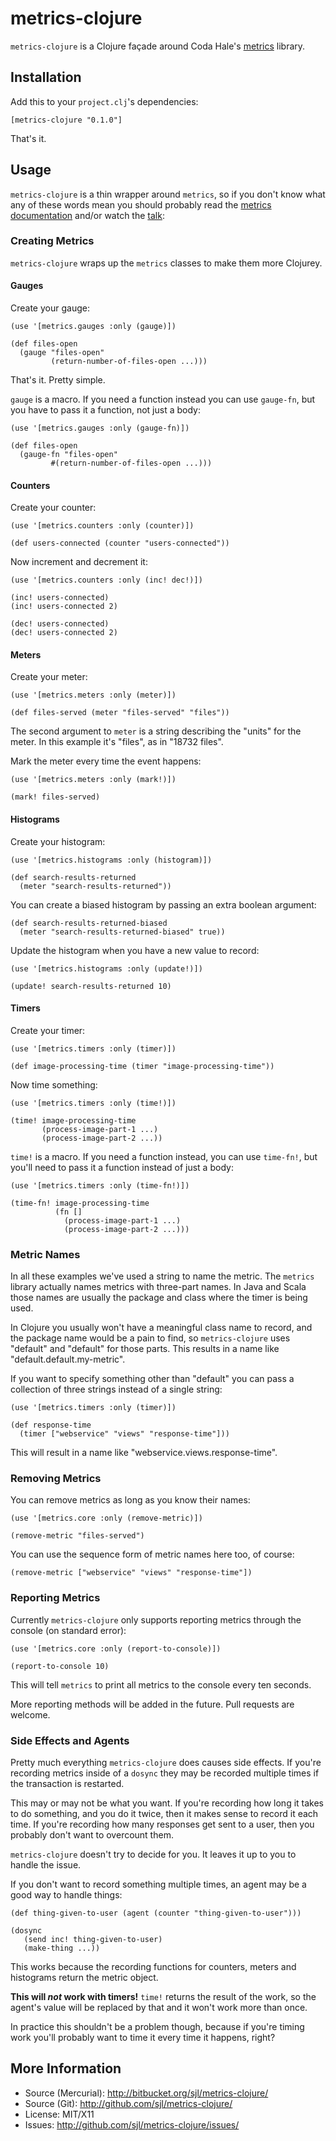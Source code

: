 metrics-clojure
===============

`metrics-clojure` is a Clojure façade around Coda Hale's [metrics][] library.

[metrics]: http://github.com/codahale/metrics/

Installation
------------

Add this to your `project.clj`'s dependencies:

    [metrics-clojure "0.1.0"]

That's it.

Usage
-----

`metrics-clojure` is a thin wrapper around `metrics`, so if you don't know what
any of these words mean you should probably read the [metrics documentation][]
and/or watch the [talk][]:


[metrics documentation]: https://github.com/codahale/metrics/tree/development/docs
[talk]: http://pivotallabs.com/talks/139-metrics-metrics-everywhere

### Creating Metrics

`metrics-clojure` wraps up the `metrics` classes to make them more Clojurey.

#### Gauges

Create your gauge:

    (use '[metrics.gauges :only (gauge)])

    (def files-open
      (gauge "files-open"
             (return-number-of-files-open ...)))

That's it.  Pretty simple.

`gauge` is a macro.  If you need a function instead you can use `gauge-fn`, but
you have to pass it a function, not just a body:

    (use '[metrics.gauges :only (gauge-fn)])

    (def files-open
      (gauge-fn "files-open"
             #(return-number-of-files-open ...)))

#### Counters

Create your counter:

    (use '[metrics.counters :only (counter)])

    (def users-connected (counter "users-connected"))

Now increment and decrement it:

    (use '[metrics.counters :only (inc! dec!)])

    (inc! users-connected)
    (inc! users-connected 2)

    (dec! users-connected)
    (dec! users-connected 2)

#### Meters

Create your meter:

    (use '[metrics.meters :only (meter)])

    (def files-served (meter "files-served" "files"))

The second argument to `meter` is a string describing the "units" for the meter.
In this example it's "files", as in "18732 files".

Mark the meter every time the event happens:

    (use '[metrics.meters :only (mark!)])

    (mark! files-served)

#### Histograms

Create your histogram:

    (use '[metrics.histograms :only (histogram)])

    (def search-results-returned
      (meter "search-results-returned"))

You can create a biased histogram by passing an extra boolean argument:

    (def search-results-returned-biased
      (meter "search-results-returned-biased" true))

Update the histogram when you have a new value to record:

    (use '[metrics.histograms :only (update!)])

    (update! search-results-returned 10)

#### Timers

Create your timer:

    (use '[metrics.timers :only (timer)])

    (def image-processing-time (timer "image-processing-time"))

Now time something:

    (use '[metrics.timers :only (time!)])

    (time! image-processing-time
           (process-image-part-1 ...)
           (process-image-part-2 ...))

`time!` is a macro.  If you need a function instead, you can use `time-fn!`, but
you'll need to pass it a function instead of just a body:

    (use '[metrics.timers :only (time-fn!)])

    (time-fn! image-processing-time
              (fn []
                (process-image-part-1 ...)
                (process-image-part-2 ...)))

### Metric Names

In all these examples we've used a string to name the metric.  The `metrics`
library actually names metrics with three-part names.  In Java and Scala those
names are usually the package and class where the timer is being used.

In Clojure you usually won't have a meaningful class name to record, and the
package name would be a pain to find, so `metrics-clojure` uses "default" and
"default" for those parts.  This results in a name like
"default.default.my-metric".

If you want to specify something other than "default" you can pass a collection
of three strings instead of a single string:

    (use '[metrics.timers :only (timer)])

    (def response-time
      (timer ["webservice" "views" "response-time"]))

This will result in a name like "webservice.views.response-time".

### Removing Metrics

You can remove metrics as long as you know their names:

    (use '[metrics.core :only (remove-metric)])

    (remove-metric "files-served")

You can use the sequence form of metric names here too, of course:

    (remove-metric ["webservice" "views" "response-time"])

### Reporting Metrics

Currently `metrics-clojure` only supports reporting metrics through the console
(on standard error):

    (use '[metrics.core :only (report-to-console)])

    (report-to-console 10)

This will tell `metrics` to print all metrics to the console every ten seconds.

More reporting methods will be added in the future.  Pull requests are welcome.

### Side Effects and Agents

Pretty much everything `metrics-clojure` does causes side effects.  If you're
recording metrics inside of a `dosync` they may be recorded multiple times if
the transaction is restarted.

This may or may not be what you want.  If you're recording how long it takes to
do something, and you do it twice, then it makes sense to record it each time.
If you're recording how many responses get sent to a user, then you probably
don't want to overcount them.

`metrics-clojure` doesn't try to decide for you.  It leaves it up to you to
handle the issue.

If you don't want to record something multiple times, an agent may be a good way
to handle things:

    (def thing-given-to-user (agent (counter "thing-given-to-user")))

    (dosync
       (send inc! thing-given-to-user)
       (make-thing ...))

This works because the recording functions for counters, meters and histograms
return the metric object.

**This will *not* work with timers!**  `time!` returns the result of the work,
so the agent's value will be replaced by that and it won't work more than once.

In practice this shouldn't be a problem though, because if you're timing work
you'll probably want to time it every time it happens, right?

More Information
----------------

* Source (Mercurial): <http://bitbucket.org/sjl/metrics-clojure/>
* Source (Git): <http://github.com/sjl/metrics-clojure/>
* License: MIT/X11
* Issues: <http://github.com/sjl/metrics-clojure/issues/>

